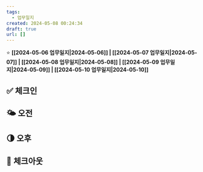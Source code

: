 ```yaml
---
tags:
  - 업무일지
created: 2024-05-08 00:24:34
draft: true
url: []
---
```


⭐️ **[[2024-05-06 업무일지|2024-05-06]] | [[2024-05-07 업무일지|2024-05-07]] | [[2024-05-08 업무일지|2024-05-08]] | [[2024-05-09 업무일지|2024-05-09]] | [[2024-05-10 업무일지|2024-05-10]]**

## ✅ 체크인

## 🌤️ 오전

## 🌗 오후
## 🚀 체크아웃